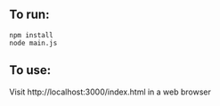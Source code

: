 ## To run:
```
npm install
node main.js
```

## To use:
Visit http://localhost:3000/index.html in a web browser